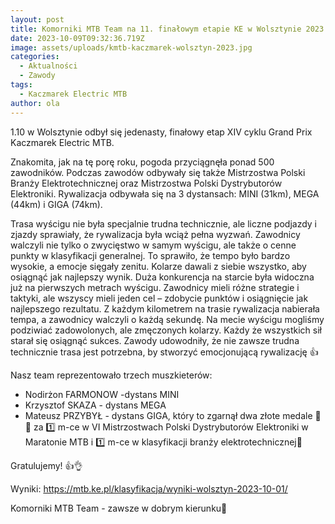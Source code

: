 ```yaml
---
layout: post
title: Komorniki MTB Team na 11. finałowym etapie KE w Wolsztynie 2023
date: 2023-10-09T09:32:36.719Z
image: assets/uploads/kmtb-kaczmarek-wolsztyn-2023.jpg
categories:
  - Aktualności
  - Zawody
tags:
  - Kaczmarek Electric MTB
author: ola
---
```

1.10 w Wolsztynie odbył się jedenasty, finałowy etap XIV cyklu Grand Prix Kaczmarek Electric MTB.
<!--more-->

Znakomita, jak na tę porę roku, pogoda przyciągnęła ponad 500 zawodników. Podczas zawodów odbywały się także Mistrzostwa Polski Branży Elektrotechnicznej oraz Mistrzostwa Polski Dystrybutorów Elektroniki. Rywalizacja odbywała się na 3 dystansach: MINI (31km), MEGA (44km) i GIGA (74km). 

Trasa wyścigu nie była specjalnie trudna technicznie, ale liczne podjazdy i zjazdy sprawiały, że rywalizacja była wciąż pełna wyzwań. Zawodnicy walczyli nie tylko o zwycięstwo w samym wyścigu, ale także o cenne punkty w klasyfikacji generalnej. To sprawiło, że tempo było bardzo wysokie, a emocje sięgały zenitu. Kolarze dawali z siebie wszystko, aby osiągnąć jak najlepszy wynik. Duża konkurencja na starcie była widoczna już na pierwszych metrach wyścigu. Zawodnicy mieli różne strategie i taktyki, ale wszyscy mieli jeden cel – zdobycie punktów i osiągnięcie jak najlepszego rezultatu. Z każdym kilometrem na trasie rywalizacja nabierała tempa, a zawodnicy walczyli o każdą sekundę. Na mecie wyścigu mogliśmy podziwiać zadowolonych, ale zmęczonych kolarzy. Każdy że wszystkich sił starał się osiągnąć sukces. Zawody udowodniły, że nie zawsze trudna technicznie trasa jest potrzebna, by stworzyć emocjonującą rywalizację 👍

Nasz team reprezentowało trzech muszkieterów: 

* Nodirżon FARMONOW -dystans MINI 
* Krzysztof SKAZA - dystans MEGA
* Mateusz PRZYBYŁ - dystans GIGA, który to zgarnął dwa złote medale 🥇🥇 za 1️⃣ m-ce w VI Mistrzostwach Polski Dystrybutorów Elektroniki w Maratonie MTB i 1️⃣ m-ce w klasyfikacji branży elektrotechnicznej💪

Gratulujemy! 👍👌 

Wyniki: <https://mtb.ke.pl/klasyfikacja/wyniki-wolsztyn-2023-10-01/>

Komorniki MTB Team - zawsze w dobrym kierunku🙂 